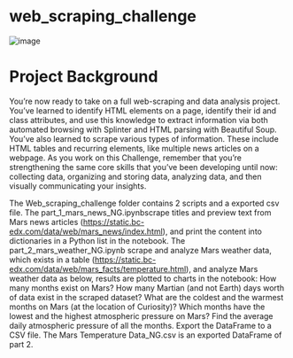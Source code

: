 # web_scraping_challenge
![image](https://github.com/RabNing/Web_Scraping/assets/126477871/3d42e308-f3ca-4130-a7dd-784e865a56df)

# Project Background
You’re now ready to take on a full web-scraping and data analysis project. You’ve learned to identify HTML elements on a page, identify their id and class attributes, and use this knowledge to extract information via both automated browsing with Splinter and HTML parsing with Beautiful Soup. You’ve also learned to scrape various types of information. These include HTML tables and recurring elements, like multiple news articles on a webpage.
As you work on this Challenge, remember that you’re strengthening the same core skills that you’ve been developing until now: collecting data, organizing and storing data, analyzing data, and then visually communicating your insights.



The Web_scraping_challenge folder contains 2 scripts and a exported csv file.
The part_1_mars_news_NG.ipynbscrape titles and preview text from Mars news articles (https://static.bc-edx.com/data/web/mars_news/index.html), and print the content into dictionaries in a Python list in the notebook.
The part_2_mars_weather_NG.ipynb scrape and analyze Mars weather data, which exists in a table (https://static.bc-edx.com/data/web/mars_facts/temperature.html), and analyze Mars weather data as below, results are plotted to charts in the notebook:
   How many months exist on Mars?
   How many Martian (and not Earth) days worth of data exist in the scraped dataset?
   What are the coldest and the warmest months on Mars (at the location of Curiosity)? 
   Which months have the lowest and the highest atmospheric pressure on Mars? 
   Find the average daily atmospheric pressure of all the months.
   Export the DataFrame to a CSV file.
The Mars Temperature Data_NG.csv is an exported DataFrame of part 2.
